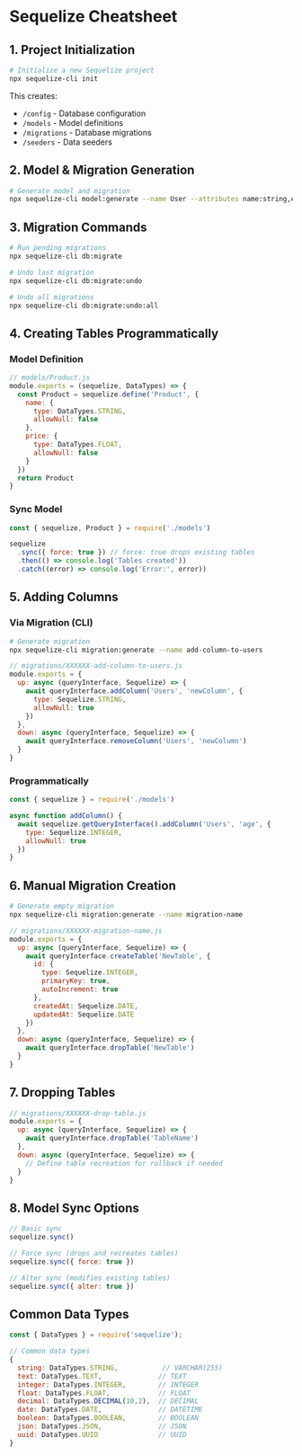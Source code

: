 # Sequelize Cheatsheet

## 1. Project Initialization

```bash
# Initialize a new Sequelize project
npx sequelize-cli init
```

This creates:

- `/config` - Database configuration
- `/models` - Model definitions
- `/migrations` - Database migrations
- `/seeders` - Data seeders

## 2. Model & Migration Generation

```bash
# Generate model and migration
npx sequelize-cli model:generate --name User --attributes name:string,email:string
```

## 3. Migration Commands

```bash
# Run pending migrations
npx sequelize-cli db:migrate

# Undo last migration
npx sequelize-cli db:migrate:undo

# Undo all migrations
npx sequelize-cli db:migrate:undo:all
```

## 4. Creating Tables Programmatically

### Model Definition

```javascript
// models/Product.js
module.exports = (sequelize, DataTypes) => {
  const Product = sequelize.define('Product', {
    name: {
      type: DataTypes.STRING,
      allowNull: false
    },
    price: {
      type: DataTypes.FLOAT,
      allowNull: false
    }
  })
  return Product
}
```

### Sync Model

```javascript
const { sequelize, Product } = require('./models')

sequelize
  .sync({ force: true }) // force: true drops existing tables
  .then(() => console.log('Tables created'))
  .catch((error) => console.log('Error:', error))
```

## 5. Adding Columns

### Via Migration (CLI)

```bash
# Generate migration
npx sequelize-cli migration:generate --name add-column-to-users
```

```javascript
// migrations/XXXXXX-add-column-to-users.js
module.exports = {
  up: async (queryInterface, Sequelize) => {
    await queryInterface.addColumn('Users', 'newColumn', {
      type: Sequelize.STRING,
      allowNull: true
    })
  },
  down: async (queryInterface, Sequelize) => {
    await queryInterface.removeColumn('Users', 'newColumn')
  }
}
```

### Programmatically

```javascript
const { sequelize } = require('./models')

async function addColumn() {
  await sequelize.getQueryInterface().addColumn('Users', 'age', {
    type: Sequelize.INTEGER,
    allowNull: true
  })
}
```

## 6. Manual Migration Creation

```bash
# Generate empty migration
npx sequelize-cli migration:generate --name migration-name
```

```javascript
// migrations/XXXXXX-migration-name.js
module.exports = {
  up: async (queryInterface, Sequelize) => {
    await queryInterface.createTable('NewTable', {
      id: {
        type: Sequelize.INTEGER,
        primaryKey: true,
        autoIncrement: true
      },
      createdAt: Sequelize.DATE,
      updatedAt: Sequelize.DATE
    })
  },
  down: async (queryInterface, Sequelize) => {
    await queryInterface.dropTable('NewTable')
  }
}
```

## 7. Dropping Tables

```javascript
// migrations/XXXXXX-drop-table.js
module.exports = {
  up: async (queryInterface, Sequelize) => {
    await queryInterface.dropTable('TableName')
  },
  down: async (queryInterface, Sequelize) => {
    // Define table recreation for rollback if needed
  }
}
```

## 8. Model Sync Options

```javascript
// Basic sync
sequelize.sync()

// Force sync (drops and recreates tables)
sequelize.sync({ force: true })

// Alter sync (modifies existing tables)
sequelize.sync({ alter: true })
```

## Common Data Types

```javascript
const { DataTypes } = require('sequelize');

// Common data types
{
  string: DataTypes.STRING,           // VARCHAR(255)
  text: DataTypes.TEXT,              // TEXT
  integer: DataTypes.INTEGER,        // INTEGER
  float: DataTypes.FLOAT,            // FLOAT
  decimal: DataTypes.DECIMAL(10,2),  // DECIMAL
  date: DataTypes.DATE,              // DATETIME
  boolean: DataTypes.BOOLEAN,        // BOOLEAN
  json: DataTypes.JSON,              // JSON
  uuid: DataTypes.UUID               // UUID
}
```
